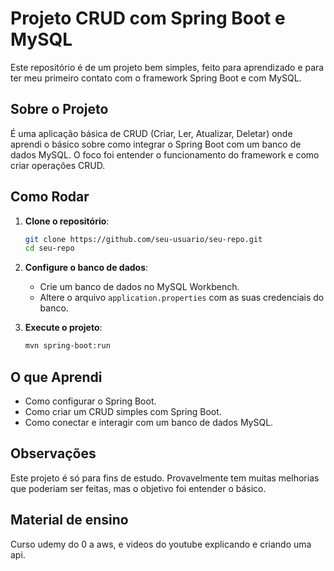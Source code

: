 # Projeto CRUD com Spring Boot e MySQL

Este repositório é de um projeto bem simples, feito para aprendizado e para ter meu primeiro contato com o framework Spring Boot e com MySQL.

## Sobre o Projeto

É uma aplicação básica de CRUD (Criar, Ler, Atualizar, Deletar) onde aprendi o básico sobre como integrar o Spring Boot com um banco de dados MySQL. O foco foi entender o funcionamento do framework e como criar operações CRUD.

## Como Rodar

1. **Clone o repositório**:
    ```bash
    git clone https://github.com/seu-usuario/seu-repo.git
    cd seu-repo
    ```

2. **Configure o banco de dados**:
    - Crie um banco de dados no MySQL Workbench.
    - Altere o arquivo `application.properties` com as suas credenciais do banco.

3. **Execute o projeto**:
    ```bash
    mvn spring-boot:run
    ```

## O que Aprendi

- Como configurar o Spring Boot.
- Como criar um CRUD simples com Spring Boot.
- Como conectar e interagir com um banco de dados MySQL.

## Observações

Este projeto é só para fins de estudo. Provavelmente tem muitas melhorias que poderiam ser feitas, mas o objetivo foi entender o básico.

## Material de ensino

 Curso udemy do 0 a aws, e videos do youtube explicando e criando uma api.
